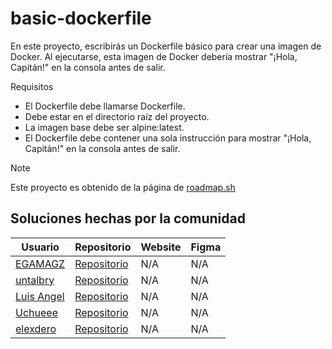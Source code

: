 # basic-dockerfile

En este proyecto, escribirás un Dockerfile básico para crear una imagen de Docker. Al ejecutarse, esta imagen de Docker debería mostrar "¡Hola, Capitán!" en la consola antes de salir.

Requisitos

- El Dockerfile debe llamarse Dockerfile.
- Debe estar en el directorio raíz del proyecto.
- La imagen base debe ser alpine:latest.
- El Dockerfile debe contener una sola instrucción para mostrar "¡Hola, Capitán!" en la consola antes de salir.

> [!NOTE]
> Este proyecto es obtenido de la página de <a href="https://roadmap.sh/projects/basic-dockerfile">roadmap.sh</a>

## Soluciones hechas por la comunidad
| Usuario                                              | Repositorio                                                                                | Website | Figma |
| ---------------------------------------------------- | ------------------------------------------------------------------------------------------ | ------- | ----- |
| <a href="https://github.com/EGAMAGZ">EGAMAGZ</a>     | <a href="https://github.com/EGAMAGZ/basic-dockerfile/tree/EGAMAGZ-patch-1">Repositorio</a> | N/A     | N/A   |
| <a href="https://github.com/untalbry">untalbry</a>   | <a href="https://github.com/untalbry/basic-dockerfile">Repositorio</a>                     | N/A     | N/A   |
| <a href="https://github.com/LuisxD14">Luis Angel</a> | <a href="https://github.com/LuisxD14/basic-dockerfile">Repositorio</a>                     | N/A     | N/A   |
| <a href="https://github.com/Uxue404">Uchueee</a>     | <a href="https://github.com/Uxue404/basic-dockerfile">Repositorio</a>                      | N/A     | N/A   |
|<a href="https://github.com/elexdero">elexdero</a>|<a href="https://github.com/elexdero/basic-dockerfile">Repositorio</a>|N/A|N/A|